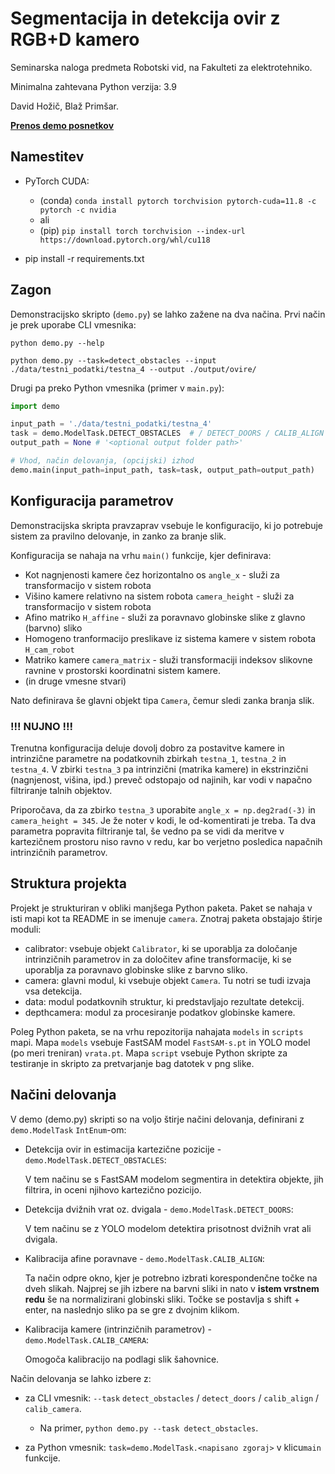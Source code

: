 # Segmentacija in detekcija ovir z RGB+D kamero
Seminarska naloga predmeta Robotski vid, na Fakulteti za elektrotehniko.

Minimalna zahtevana Python verzija: 3.9

David Hožič, Blaž Primšar.

[**Prenos demo posnetkov**](https://unilj-my.sharepoint.com/personal/dh8091_student_uni-lj_si/_layouts/15/download.aspx?SourceUrl=%2Fpersonal%2Fdh8091%5Fstudent%5Funi%2Dlj%5Fsi%2FDocuments%2Fposnetki%5Frv%2Fdata%2Ezip)

## Namestitev
- PyTorch CUDA:

    - (conda) ``conda install pytorch torchvision pytorch-cuda=11.8 -c pytorch -c nvidia``
    - ali
    - (pip)   ``pip install torch torchvision --index-url https://download.pytorch.org/whl/cu118``

- pip install -r requirements.txt

## Zagon
Demonstracijsko skripto (``demo.py``) se lahko zažene na dva načina. Prvi način je prek uporabe CLI vmesnika:

``python demo.py --help``

``python demo.py --task=detect_obstacles --input ./data/testni_podatki/testna_4 --output ./output/ovire/``

Drugi pa preko Python vmesnika (primer v ``main.py``):

```py
import demo

input_path = './data/testni_podatki/testna_4'
task = demo.ModelTask.DETECT_OBSTACLES  # / DETECT_DOORS / CALIB_ALIGN / CALIB_CAMERA
output_path = None # '<optional output folder path>'

# Vhod, način delovanja, (opcijski) izhod
demo.main(input_path=input_path, task=task, output_path=output_path)
```

## Konfiguracija parametrov
Demonstracijska skripta pravzaprav vsebuje le konfiguracijo, ki jo potrebuje sistem za pravilno delovanje, in zanko za branje slik.

Konfiguracija se nahaja na vrhu ``main()`` funkcije, kjer definirava:

- Kot nagnjenosti kamere čez horizontalno os ``angle_x`` - služi za transformacijo v sistem robota
- Višino kamere relativno na sistem robota ``camera_height`` - služi za transformacijo v sistem robota
- Afino matriko ``H_affine`` - služi za poravnavo globinske slike z glavno (barvno) sliko
- Homogeno tranformacijo preslikave iz sistema kamere v sistem robota ``H_cam_robot``
- Matriko kamere ``camera_matrix`` - služi transformaciji indeksov slikovne ravnine v
  prostorski koordinatni sistem kamere.
- (in druge vmesne stvari)

Nato definirava še glavni objekt tipa ``Camera``, čemur sledi zanka branja slik.

### !!! NUJNO !!!
Trenutna konfiguracija deluje dovolj dobro za postavitve kamere in intrinzične parametre na podatkovnih zbirkah
``testna_1``, ``testna_2`` in ``testna_4``. V zbirki ``testna_3`` pa intrinzični (matrika kamere) in
ekstrinzični (nagnjenost, višina, ipd.) preveč odstopajo od najinih, kar vodi v napačno filtriranje talnih objektov.

Priporočava, da za zbirko ``testna_3`` uporabite ``angle_x = np.deg2rad(-3)`` in ``camera_height = 345``.
Je že noter v kodi, le od-komentirati je treba. Ta dva parametra popravita filtriranje tal, še vedno pa se vidi
da meritve v kartezičnem prostoru niso ravno v redu, kar bo verjetno posledica napačnih intrinzičnih parametrov.


## Struktura projekta
Projekt je strukturiran v obliki manjšega Python paketa.
Paket se nahaja v isti mapi kot ta README in se imenuje ``camera``.
Znotraj paketa obstajajo štirje moduli:
- calibrator: vsebuje objekt ``Calibrator``, ki se uporablja za določanje intrinzičnih parametrov
  in za določitev afine transformacije, ki se uporablja za poravnavo globinske slike z barvno sliko.
- camera: glavni modul, ki vsebuje objekt ``Camera``. Tu notri se tudi izvaja vsa detekcija.
- data: modul podatkovnih struktur, ki predstavljajo rezultate detekcij.
- depthcamera: modul za procesiranje podatkov globinske kamere.

Poleg Python paketa, se na vrhu repozitorija nahajata ``models`` in ``scripts`` mapi.
Mapa ``models`` vsebuje FastSAM model ``FastSAM-s.pt`` in YOLO model (po meri treniran) ``vrata.pt``.
Mapa ``script`` vsebuje Python skripte za testiranje in skripto za pretvarjanje bag datotek v png slike.


## Načini delovanja
V demo (demo.py) skripti so na voljo štirje načini delovanja, definirani z ``demo.ModelTask`` ``IntEnum``-om:

- Detekcija ovir in estimacija kartezične pozicije - ``demo.ModelTask.DETECT_OBSTACLES``:

  V tem načinu se s FastSAM modelom segmentira in detektira objekte,
  jih filtrira, in oceni njihovo kartezično pozicijo.

- Detekcija dvižnih vrat oz. dvigala - ``demo.ModelTask.DETECT_DOORS``:

  V tem načinu se z YOLO modelom detektira prisotnost dvižnih vrat ali dvigala.

- Kalibracija afine poravnave - ``demo.ModelTask.CALIB_ALIGN``:

  Ta način odpre okno, kjer je potrebno izbrati korespondenčne točke na dveh slikah.
  Najprej se jih izbere na barvni sliki in nato v **istem vrstnem redu** še na normalizirani
  globinski sliki. Točke se postavlja s shift + enter, na naslednjo sliko pa se gre z dvojnim klikom.

- Kalibracija kamere (intrinzičnih parametrov) - ``demo.ModelTask.CALIB_CAMERA``:

  Omogoča kalibracijo na podlagi slik šahovnice.


Način delovanja se lahko izbere z:

- za CLI vmesnik: ``--task`` ``detect_obstacles`` / ``detect_doors`` / ``calib_align`` / ``calib_camera``.

  - Na primer, ``python demo.py --task detect_obstacles``.

- za Python vmesnik: ``task=demo.ModelTask.<napisano zgoraj>`` v klicu``main``
  funkcije.

